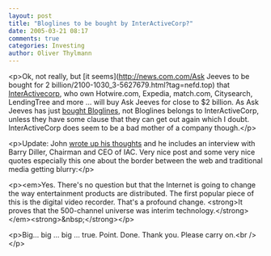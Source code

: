 ```yaml
---
layout: post
title: "Bloglines to be bought by InterActiveCorp?"
date: 2005-03-21 08:17
comments: true
categories: Investing
author: Oliver Thylmann
---
```



&lt;p&gt;Ok, not really, but [it seems](http://news.com.com/Ask Jeeves to be bought for 2 billion/2100-1030_3-5627679.html?tag=nefd.top) that [InterActivecorp](http://www.iac.com/), who own Hotwire.com, Expedia, match.com, Citysearch, LendingTree and more ... will buy Ask Jeeves for close to $2 billion. As Ask Jeeves has just [bought Bloglines](http://blog.thylmann.net/2005/02/ask_bloglines.html), not Bloglines belongs to InterActiveCorp, unless they have some clause that they can get out again which I doubt. InterActiveCorp does seem to be a bad mother of a company though.&lt;/p&gt;

&lt;p&gt;Update: John [wrote up his thoughts](http://battellemedia.com/archives/001338.php) and he includes an interview with Barry Diller, Chairman and CEO of IAC. Very nice post and some very nice quotes especially this one about the border between the web and traditional media getting blurry:&lt;/p&gt;

&lt;p&gt;&lt;em&gt;Yes. There's no question but that the Internet is going to change the
way entertainment products are distributed. The first popular piece of
this is the digital video recorder. That's a profound change. &lt;strong&gt;It proves
that the 500-channel universe was interim technology.&lt;/strong&gt;&lt;/em&gt;&lt;strong&gt;&amp;nbsp;&lt;/strong&gt;&lt;/p&gt;

&lt;p&gt;Big... big ... big ... true. Point. Done. Thank you. Please carry on.&lt;br /&gt; &lt;/p&gt;


